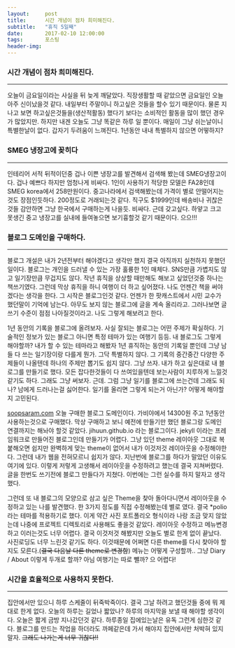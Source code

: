 ```yaml
---  
layout:	    post  
title: 	    시간 개념이 점차 희미해진다.
subtitle:   "휴직 5일째"  
date:       2017-02-10 12:00:00  
tags:       포스팅  
header-img:   
---  
```

  

### 시간 개념이 점차 희미해진다.
----  

오늘이 금요일이라는 사실을 뒤 늦게 깨달았다. 직장생활할 때 같았으면 금요일인 오늘 아주 신이났을것 같다. 내일부터 주말이니 하고싶은 것들을 할수 있기 때문이다. 물론 지나고 보면 하고싶은것들을(생산적활동) 했다기 보다는 소비적인 활동을 많이 했던 경우가 많았지만. 하지만 내겐 오늘도 그냥 똑같은 하루 일 뿐이다. 매일이 그냥 쉬는날이니 특별한날이 없다. 갑자기 두려움이 느껴진다.  1년동안 내내 특별하지 않으면 어떻하지? 
  
  
### SMEG 냉장고에 꽂히다
----  
  
인테리어 서적 뒤적이던중 겁나 이쁜 냉장고를 발견해서 검색해 봤는데 SMEG냉장고이다. 겁나 예쁘다 하지만 엄청나게 비싸다. 1인이 사용하기 적당한 모델은 FA28인데 SMEG korea에서 258만원이다. 중고나라에서 검색해봤는데 가격이 별로 안떨어지는것도 장점인듯하다. 200정도로 거래되는것 같다. 직구도 $1999인데 배송비나 귀찮은것들 감안하면 그냥 한국에서 구매하는게 나을듯. 비싸다. 근데 갖고싶다. 하얗고 크고 못생긴 중고 냉장고를 실내에 들여놓으면 보기흉할것 같기 때문이다. 으으!!!
  

### 블로그 도메인을 구매하다.
----  

블로그 개설은 내가 2년전부터 해야겠다고 생각만 했지 결국 아직까지 실천하지 못했던일이다. 블로그는 개인을 드러낼 수 있는 가장 훌륭한 1인 매체다. SNS만큼 가볍지도 않고 일기장만큼 무겁지도 않다. 작년 휴직을 상상할 때만해도 해보고 싶었던것중 하나는 책쓰기였다. 그런데 막상 휴직을 하니 여행이 더 하고 싶어졌다. 나도 언젠간 책을 써야겠다는 생각을 한다. 그 시작은 블로그인것 같다. 언젠가 한 팟캐스트에서 시민 교수가 했던말이 기억에 남는다. 아무도 보지 않는 블로그에 글을 계속 올리라고. 그러나보면 글쓰기 수준이 점점 나아질것이라고. 나도 그렇게 해보려고 한다.   
  
1년 동안의 기록을 블로그에 올려보자. 사실 잘되는 블로그는 어떤 주제가 확실하다. 기술적인 정보가 있는 블로그 아니면 특정 테마가 있는 여행기 등등. 내 블로그도 그렇게 해야할까? 내가 할 수 있는 테마라고 해봤자 1년 휴직하는 동안의 기록일 뿐인데 그냥 남들 다 쓰는 일기장이랑 다를게 뭔가. 그닥 특별하지 않다. 그 기록의 중간중간 다양한 주제들이 나올텐데 하나의 주제만 뽑기도 쉽지 않다. 그냥 쓰자. 내가 하고 싶은대로 내 블로그를 만들기로 했다. 모든 잡다한것들이 다 쓰여있을텐데 보는사람이 지루하게 느낄것 같기도 하다. 그래도 그냥 써보자. 근데. 그럼 그냥 일기를 블로그에 쓰는건데 그래도 되나? 남에게 드러나는걸 싫어한다. 일기를 올리면 그렇게 되는거 아닌가? 어떻게 해야할지 고민된다.   
  
[soopsaram.com](http://soopsaram.com) 오늘 구매한 블로그 도메인이다. 가비야에서 14300원 주고 1년동안 사용하는것으로 구매했다. 막상 구매하고 보니 예전에 만들기만 했던 블로그랑 도메인 연결까지는 해놔야 할것 같았다. jihuun.github.io 라는 블로그이다. jekyll 이라는 프레임워크로 만들어진 블로그인데 만들기가 어렵다. 그냥 있던 theme 레이아웃 그대로 복붙해오면 쉽지만 완벽하게 맞는 theme이 없어서 내가 이것저것 레이아웃을 수정해야한다. 그런데 내가 웹을 전혀모르니 쉽지가 않다. 지난번에 블로그를 하다가 말았던 이유도 여기에 있다. 이렇게 저렇게 고생해서 레이아웃을 수정하려고 했는데 결국 지쳐버렸다. 글을 한번도 쓰기전에 블로그 만들다가 지쳤다. 이번에는 그런 실수를 하지 말자고 생각 했다.   

그런데 또 내 블로그의 모양으로 삼고 싶은 Theme을 찾아 돌아다니면서 레이아웃을 수정하고 있는 나를 발견했다. 한 3가지 정도를 직접 수정해봤는데 별로 였다. 결국 *polio 라는 테마를 적용하기로 했다. 이게 약간 사진 포트폴리오 형식이라 나랑 조금 맞지 않았는데 나중에 프로젝트 디렉토리로 사용해도 좋을것 같았다. 레이아웃 수정하고 메뉴변경하고 이러는것도 너무 어렵다. 결국 이것저것 해봤지만 오늘도 별로 한게 없이 끝났다. 사진로딩도 너무 느린것 같기도 하다. 이것때문에 어쩌면 다른 theme를 다시 찾아야 할지도 모른다.(~~결국 다음날 다른 theme로 변경함~~) 메뉴는 어떻게 구성할까.. 그냥 Diary / About 이렇게 두개로 할까? 아님 여행기는 따로 뺄까? 으 어렵다!  


### 시간을 효율적으로 사용하지 못한다.
----  

집안에서만 있으니 하루 스케줄이 뒤죽박죽이다. 결국 그날 하려고 했던것들 중에 뭐 제대로 한게 없다. 오늘의 하루는 길었나 짧았나? 하루의 마지막을 보낼 때 해야할 생각이다. 오늘은 짧게 금방 지나갔던것 같다. 하루종일 집에있는날은 유독 그런게 심한것 같다. 블로그를 만드는 작업을 하더라도 까페같은데 가서 해야지 집안에서만 처박혀 있지 말자. ~~그래도 나가는게 너무 귀찮다!!~~ 

